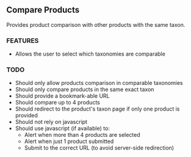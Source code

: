 ## Compare Products

Provides product comparison with other products with the same taxon.

### FEATURES

* Allows the user to select which taxonomies are comparable


### TODO

* Should only allow products comparison in comparable taxonomies
* Should only compare products in the same exact taxon
* Should provide a bookmark-able URL
* Should compare up to 4 products
* Should redirect to the product's taxon page if only one product is provided
* Should not rely on javascript
* Should use javascript (if available) to:
  * Alert when more than 4 products are selected
  * Alert when just 1 product submitted
  * Submit to the correct URL (to avoid server-side redirection)
